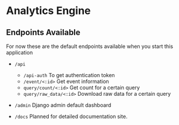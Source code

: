 # Analytics Engine

## Endpoints Available

For now these are the default endpoints available when you start this application

- `/api`
    - `/api-auth` To get authentication token
    - `/event/<:id>` Get event information
    - `query/count/<:id>` Get count for a certain query
    - `query/raw_data/<:id>` Download raw data for a certain query

- `/admin` Django admin default dashboard
- `/docs` Planned for detailed documentation site.
